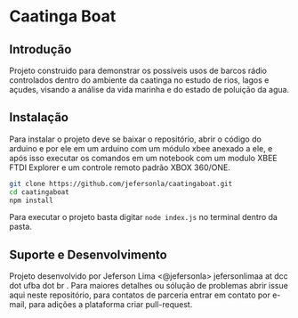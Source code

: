 # Caatinga Boat

## Introdução

Projeto construido para demonstrar os possíveis usos de barcos rádio controlados
dentro do ambiente da caatinga no estudo de rios, lagos e açudes, visando a análise
da vida marinha e do estado de poluição da agua.

## Instalação

Para instalar o projeto deve se baixar o repositório, abrir o código do arduino e por ele
em um arduino com um módulo xbee anexado a ele, e após isso executar os comandos em um
notebook com um modulo XBEE FTDI Explorer e um controle remoto padrão XBOX 360/ONE.

```sh
git clone https://github.com/jefersonla/caatingaboat.git
cd caatingaboat
npm install
```

Para executar o projeto basta digitar `node index.js` no terminal dentro da pasta.

## Suporte e Desenvolvimento

Projeto desenvolvido por Jeferson Lima <@jefersonla> jefersonlimaa at dcc dot ufba dot br .
Para maiores detalhes ou sólução de problemas abrir issue aqui neste repositório, para
contatos de parceria entrar em contato por e-mail, para adições a plataforma criar pull-request.
